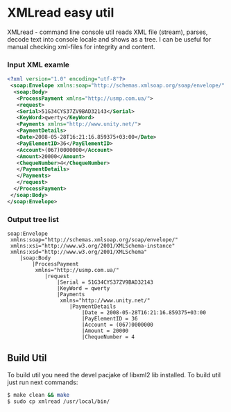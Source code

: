 # XMLread easy util

XMLread - command line console util reads XML file (stream), parses, decode text into console locale and shows as a tree.
I can be useful for manual checking xml-files for integrity and content.

### Input XML examle

```xml
<?xml version="1.0" encoding="utf-8"?>
 <soap:Envelope xmlns:soap="http://schemas.xmlsoap.org/soap/envelope/" xmlns:xsi="http://www.w3.org/2001/XMLSchema-instance" xmlns:xsd="http://www.w3.org/2001/XMLSchema">
  <soap:Body>
   <ProcessPayment xmlns="http://usmp.com.ua/">
   <request>
   <Serial>51G34CYS37ZV9BAD32143</Serial>
   <KeyWord>qwerty</KeyWord>
   <Payments xmlns="http://www.unity.net/">
   <PaymentDetails>
   <Date>2008-05-28T16:21:16.859375+03:00</Date>
   <PayElementID>36</PayElementID>
   <Account>(067)0000000</Account>
   <Amount>20000</Amount>
   <ChequeNumber>4</ChequeNumber>
   </PaymentDetails>
   </Payments>
   </request>
  </ProcessPayment>
 </soap:Body>
</soap:Envelope>
```

### Output tree list

```text
soap:Envelope
 xmlns:soap="http://schemas.xmlsoap.org/soap/envelope/"
 xmlns:xsi="http://www.w3.org/2001/XMLSchema-instance"
 xmlns:xsd="http://www.w3.org/2001/XMLSchema"
    |soap:Body
        |ProcessPayment
         xmlns="http://usmp.com.ua/"
            |request
                |Serial = 51G34CYS37ZV9BAD32143
                |KeyWord = qwerty
                |Payments
                 xmlns="http://www.unity.net/"
                    |PaymentDetails
                        |Date = 2008-05-28T16:21:16.859375+03:00
                        |PayElementID = 36
                        |Account = (067)0000000
                        |Amount = 20000
                        |ChequeNumber = 4
```

## Build Util

To build util you need the devel pacjake of libxml2 lib installed. To build util just run next commands:

```sh
$ make clean && make
$ sudo cp xmlread /usr/local/bin/
```
